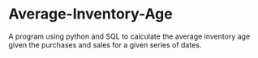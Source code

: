 # Average-Inventory-Age
A program using python and SQL to calculate the average inventory age given the purchases and sales for a given series of dates.
